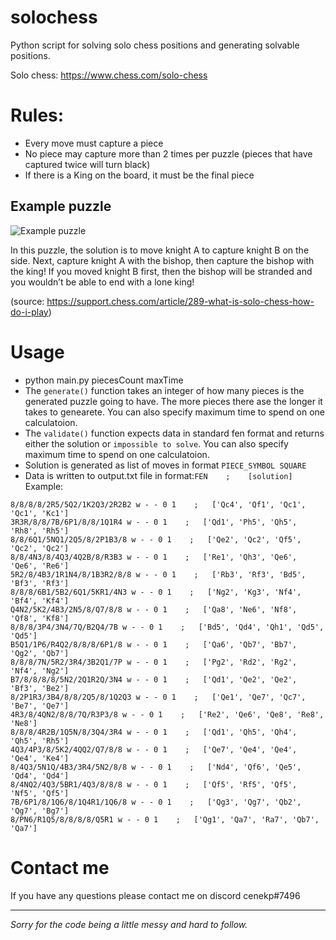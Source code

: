  # solochess
Python script for solving solo chess positions and generating solvable positions.


Solo chess: https://www.chess.com/solo-chess
# Rules:
- Every move must capture a piece
- No piece may capture more than 2 times per puzzle (pieces that have captured twice will turn black)
- If there is a King on the board, it must be the final piece
## Example puzzle
![Example puzzle](https://lh3.googleusercontent.com/3RneCxnKcUDk9kwDhA9Qz_Z4HzhhfBdCqSDtYlaczD2WNzTcLinzSeMfx95Bfi06lRuHGpnaponUiByGX8VDP25t_UA-INf2gnQMK38x9yu01Ocw4kjuL9nO5s78PDE74pBNIuvJ)

In this puzzle, the solution is to move knight A to capture knight B on the side. Next, capture knight A with the bishop, then capture the bishop with the king! If you moved knight B first, then the bishop will be stranded and you wouldn’t be able to end with a lone king! 

(source: https://support.chess.com/article/289-what-is-solo-chess-how-do-i-play)

# Usage
- python main.py piecesCount maxTime
- The ```generate()``` function takes an integer of how many pieces is the generated puzzle going to have. The more pieces there ase the longer it takes to genearete. You can also specify maximum time to spend on one calculatoion. 
- The ```validate()``` function expects data in standard fen format and returns either the solution or ```impossible to solve```. You can also specify maximum time to spend on one calculatoion. 
- Solution is generated as list of moves in format ```PIECE_SYMBOL SQUARE```
- Data is written to output.txt file in format:```FEN    ;    [solution]``` Example:
```
8/8/8/8/2R5/5Q2/1K2Q3/2R2B2 w - - 0 1    ;   ['Qc4', 'Qf1', 'Qc1', 'Qc1', 'Kc1']
3R3R/8/8/7B/6P1/8/8/1Q1R4 w - - 0 1    ;   ['Qd1', 'Ph5', 'Qh5', 'Rh8', 'Rh5']
8/8/6Q1/5NQ1/2Q5/8/2P1B3/8 w - - 0 1    ;   ['Qe2', 'Qc2', 'Qf5', 'Qc2', 'Qc2']
8/8/4N3/8/4Q3/4Q2B/8/R3B3 w - - 0 1    ;   ['Re1', 'Qh3', 'Qe6', 'Qe6', 'Re6']
5R2/8/4B3/1R1N4/8/1B3R2/8/8 w - - 0 1    ;   ['Rb3', 'Rf3', 'Bd5', 'Bf3', 'Rf3']
8/8/8/6B1/5B2/6Q1/5KR1/4N3 w - - 0 1    ;   ['Ng2', 'Kg3', 'Nf4', 'Bf4', 'Kf4']
Q4N2/5K2/4B3/2N5/8/Q7/8/8 w - - 0 1    ;   ['Qa8', 'Ne6', 'Nf8', 'Qf8', 'Kf8']
8/8/8/3P4/3N4/7Q/B2Q4/7B w - - 0 1    ;   ['Bd5', 'Qd4', 'Qh1', 'Qd5', 'Qd5']
B5Q1/1P6/R4Q2/8/8/8/6P1/8 w - - 0 1    ;   ['Qa6', 'Qb7', 'Bb7', 'Qg2', 'Qb7']
8/8/8/7N/5R2/3R4/3B2Q1/7P w - - 0 1    ;   ['Pg2', 'Rd2', 'Rg2', 'Nf4', 'Ng2']
B7/8/8/8/8/5N2/2Q1R2Q/3N4 w - - 0 1    ;   ['Qd1', 'Qe2', 'Qe2', 'Bf3', 'Be2']
8/2P1R3/3B4/8/8/2Q5/8/1Q2Q3 w - - 0 1    ;   ['Qe1', 'Qe7', 'Qc7', 'Be7', 'Qe7']
4R3/8/4QN2/8/8/7Q/R3P3/8 w - - 0 1    ;   ['Re2', 'Qe6', 'Qe8', 'Re8', 'Ne8']
8/8/8/4R2B/1Q5N/8/3Q4/3R4 w - - 0 1    ;   ['Qd1', 'Qh5', 'Qh4', 'Qh5', 'Rh5']
4Q3/4P3/8/5K2/4QQ2/Q7/8/8 w - - 0 1    ;   ['Qe7', 'Qe4', 'Qe4', 'Qe4', 'Ke4']
8/4Q3/5N1Q/4B3/3R4/5N2/8/8 w - - 0 1    ;   ['Nd4', 'Qf6', 'Qe5', 'Qd4', 'Qd4']
8/4NQ2/4Q3/5BR1/4Q3/8/8/8 w - - 0 1    ;   ['Qf5', 'Rf5', 'Qf5', 'Nf5', 'Qf5']
7B/6P1/8/1Q6/8/1Q4R1/1Q6/8 w - - 0 1    ;   ['Qg3', 'Qg7', 'Qb2', 'Qg7', 'Bg7']
8/PN6/R1Q5/8/8/8/8/Q5R1 w - - 0 1    ;   ['Qg1', 'Qa7', 'Ra7', 'Qb7', 'Qa7']
```
# Contact me
If you have any questions please contact me on discord cenekp#7496

----------------------------------------------------------------------------------------------------------------------------------------------------------

*Sorry for the code being a little messy and hard to follow.*
